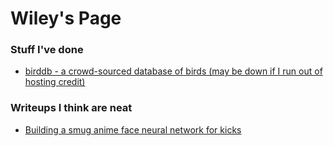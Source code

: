 # Wiley's Page

### Stuff I've done

- [birddb - a crowd-sourced database of birds (may be down if I run out of hosting credit)](https://birddb.wileyy.com)

### Writeups I think are neat

- [Building a smug anime face neural network for kicks](blog/anime_nn/index.md)